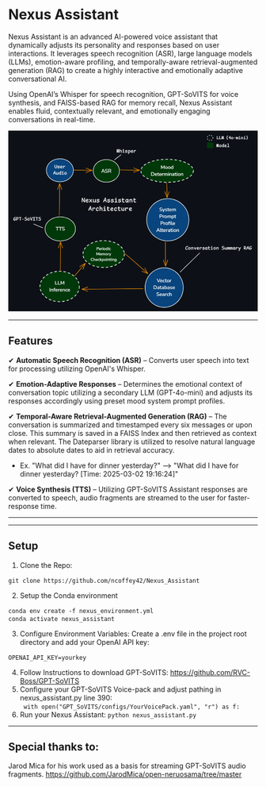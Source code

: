# **Nexus Assistant**
Nexus Assistant is an advanced AI-powered voice assistant that dynamically adjusts its personality and responses based on user interactions. It leverages speech recognition (ASR), large language models (LLMs), emotion-aware profiling, and temporally-aware retrieval-augmented generation (RAG) to create a highly interactive and emotionally adaptive conversational AI.  
  
Using OpenAI’s Whisper for speech recognition, GPT-SoVITS for voice synthesis, and FAISS-based RAG for memory recall, Nexus Assistant enables fluid, contextually relevant, and emotionally engaging conversations in real-time.

![Nexus Assistant Design](./assets/images/nexus_assistant_arch.PNG)


---

## **Features**
✔ **Automatic Speech Recognition (ASR)** – Converts user speech into text for processing utilizing OpenAI's Whisper.  
  
✔ **Emotion-Adaptive Responses** – Determines the emotional context of conversation topic utilizing a secondary LLM (GPT-4o-mini) and adjusts its responses accordingly using preset mood system prompt profiles. 
  
✔ **Temporal-Aware Retrieval-Augmented Generation (RAG)** – The conversation is summarized and timestamped every six messages or upon close. This summary is saved in a FAISS Index and then retrieved as context when relevant. The Dateparser library is utilized to resolve natural language dates to absolute dates to aid in retrieval accuracy.  
- Ex. "What did I have for dinner yesterday?" --> "What did I have for dinner yesterday? [Time: 2025-03-02 19:16:24]"
  
✔ **Voice Synthesis (TTS)** – Utilizing GPT-SoVITS Assistant responses are converted to speech, audio fragments are streamed to the user for faster-response time.  

---

---
## Setup
1. Clone the Repo:
```
git clone https://github.com/ncoffey42/Nexus_Assistant
```
2. Setup the Conda environment
```
conda env create -f nexus_environment.yml
conda activate nexus_assistant
```
3. Configure Environment Variables:
Create a .env file in the project root directory and add your OpenAI API key:
```
OPENAI_API_KEY=yourkey
```
4. Follow Instructions to download GPT-SoVITS:
   https://github.com/RVC-Boss/GPT-SoVITS  
5. Configure your GPT-SoVITS Voice-pack and adjust pathing in nexus_assistant.py line 390:  
``` with open("GPT_SoVITS/configs/YourVoicePack.yaml", "r") as f:```  
6. Run your Nexus Assistant:
```python nexus_assistant.py```

---

## Special thanks to:
Jarod Mica for his work used as a basis for streaming GPT-SoVITS audio fragments. https://github.com/JarodMica/open-neruosama/tree/master


